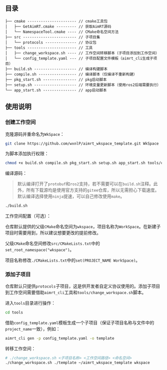 ## 目录

```
├── cmake ---------------------- // cmake工具包				
│   ├── GetAimRT.cmake --------- // 获取AimRT源码
│   └── NamespaceTool.cmake ---- // CMake命名空间方法
├── src ------------------------ // 子项目集
│   └── protocols -------------- // 协议包
├── tools ---------------------- // 工具
│   ├── change_workspace.sh ---- // 工作空间转移脚本（子项目添加到工作空间）
│   └── config_template.yaml --- // 子项目配置文件模板（aimrt_cli生成子项目）
├── build.sh ------------------- // 编译构建脚本
├── compile.sh ----------------- // 编译脚本（仅编译不重新构建）
├── pkg_start.sh --------------- // pkg启动脚本
├── setup.sh ------------------- // 环境变量更新脚本（使用ros2后端需要执行）
└── app_start.sh --------------- // app启动脚本
```

## 使用说明

### 创建工作空间

克隆源码并重命名为`WkSpace`：

```bash
git clone https://github.com/wxnlP/aimrt_wkspace_template.git WkSpace
```

为脚本添加执行权限：

```bash
chmod +x build.sh compile.sh pkg_start.sh setup.sh app_start.sh tools/change_workspace.sh
```

编译源码：

> 默认编译打开了`protobuf`和`ros2`支持，若不需要可以在`build.sh`注释。此外，所有下载源均是使用官方支持的`gitee`仓库，所以无需担心下载速度。默认编译选择使用`ninja`提速，可以自己修改使用`make`。

```bash
./build.sh
```

工作空间配置（可选）：

仓库默认提供的父级`CMake`命名空间为`wkspace`，项目名称为`WorkSpace`。在新建子项目时需要用到，所以建议想要更改的提前修改。

父级`CMake`命名空间修改`src/CMakeLists.txt`中的`set_root_namespace("wkspace")`。

项目名称修改`./CMakeLists.txt`中的`set(PROJECT_NAME WorkSpace)`。

### 添加子项目

仓库默认只提供`protocols`子项目，这是供开发者自定义协议使用的。添加子项目到工作空间需要借助`aimrt_cli`工具和`tools/change_workspace.sh`脚本。

进入`tools`目录进行操作：

```bash
cd tools
```

借助`config_template.yaml`模板生成一个子项目（保证子项目名称与文件中的`project_name`一致），例如：

```bash
aimrt_cli gen -p config_template.yaml -o template
```

转移工作空间：

```bash
# ./change_workspace.sh <子项目名称> <工作空间路径> <命名空间>
./change_workspace.sh ./template ~/aimrt_wkspace_template wkspace
```

